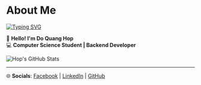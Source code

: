 # About Me

[![Typing SVG](https://readme-typing-svg.demolab.com?font=Fira+Code&pause=1000&color=007ACC&width=435&lines=Hi%2C+I'm+Do+Quang+Hop;Backend+Engineer+%7C+Java+Spring+Boot;Computer+Science+Student+%F0%9F%92%BB)](https://git.io/typing-svg)

👋 **Hello! I'm Do Quang Hop**  
💻 **Computer Science Student | Backend Developer** 

![Hop's GitHub Stats](https://github-readme-stats.vercel.app/api?username=dqh999&show_icons=true&theme=github_dark)

---
🌐 **Socials**: [Facebook](https://facebook.com/dqhopz) | [LinkedIn](https://linkedin.com/in/dqh999) | [GitHub](https://github.com/dqh999)
